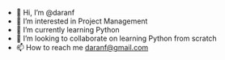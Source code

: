 - 👋 Hi, I’m @daranf
- 👀 I’m interested in Project Management
- 🌱 I’m currently learning Python
- 💞️ I’m looking to collaborate on learning Python from scratch
- 📫 How to reach me daranf@gmail.com

<!---
daranf/daranf is a ✨ special ✨ repository because its `README.md` (this file) appears on your GitHub profile.
You can click the Preview link to take a look at your changes.
--->

